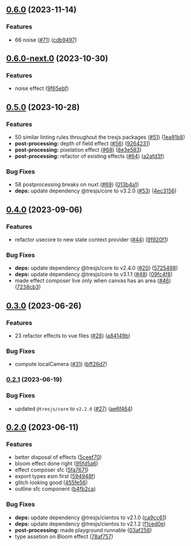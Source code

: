 

## [0.6.0](https://github.com/Tresjs/post-processing/compare/0.5.0...0.6.0) (2023-11-14)


### Features

* 66 noise ([#71](https://github.com/Tresjs/post-processing/issues/71)) ([cdb9497](https://github.com/Tresjs/post-processing/commit/cdb9497b964181bc8e7359aecdedc1b57042b5dc))

## [0.6.0-next.0](https://github.com/Tresjs/post-processing/compare/0.5.0...0.6.0-next.0) (2023-10-30)


### Features

* noise effect ([9f65ebf](https://github.com/Tresjs/post-processing/commit/9f65ebf8a74a08b2c95cfcee87270df515f9a563))

## [0.5.0](https://github.com/Tresjs/post-processing/compare/0.4.0...0.5.0) (2023-10-28)


### Features

* 50 similar linting rules throughout the tresjs packages ([#51](https://github.com/Tresjs/post-processing/issues/51)) ([1ea91b8](https://github.com/Tresjs/post-processing/commit/1ea91b825bde53b2ae62a08a1de0690af3ed690c))
* **post-processing:** depth of field effect ([#56](https://github.com/Tresjs/post-processing/issues/56)) ([9264231](https://github.com/Tresjs/post-processing/commit/9264231a1c668ba7f405eddf17dfd91c51bd74f8))
* **post-processing:** pixelation effect ([#68](https://github.com/Tresjs/post-processing/issues/68)) ([8e3e583](https://github.com/Tresjs/post-processing/commit/8e3e58345a650912dbbb09b800e5ce6a881cb06c))
* **post-processing:** refactor of existing effects ([#64](https://github.com/Tresjs/post-processing/issues/64)) ([a2afd3f](https://github.com/Tresjs/post-processing/commit/a2afd3f3d694c8ee737bec3eda3d601fad0e7205))


### Bug Fixes

* 58 postprocessing breaks on nuxt ([#69](https://github.com/Tresjs/post-processing/issues/69)) ([013b4a1](https://github.com/Tresjs/post-processing/commit/013b4a18fa43e169b520aad3c116146ec114daf2))
* **deps:** update dependency @tresjs/core to v3.2.0 ([#53](https://github.com/Tresjs/post-processing/issues/53)) ([4ec3156](https://github.com/Tresjs/post-processing/commit/4ec3156301bf3242cce3757f78bf24576bedbc64))

## [0.4.0](https://github.com/Tresjs/post-processing/compare/0.3.0...0.4.0) (2023-09-06)


### Features

* refactor usecore to new state context provider ([#44](https://github.com/Tresjs/post-processing/issues/44)) ([9f920f1](https://github.com/Tresjs/post-processing/commit/9f920f1c6f2b381ba4f29b53a3dbd4276b2e4b25))


### Bug Fixes

* **deps:** update dependency @tresjs/core to v2.4.0 ([#20](https://github.com/Tresjs/post-processing/issues/20)) ([5725498](https://github.com/Tresjs/post-processing/commit/5725498d7972e673c8f8c71ff9a5ca52a3648a97))
* **deps:** update dependency @tresjs/core to v3.1.1 ([#48](https://github.com/Tresjs/post-processing/issues/48)) ([09fc4f8](https://github.com/Tresjs/post-processing/commit/09fc4f884980ccecd7afd0a3dfb2e706cf35740b))
* made effect composer live only when canvas has an area ([#46](https://github.com/Tresjs/post-processing/issues/46)) ([7238cb3](https://github.com/Tresjs/post-processing/commit/7238cb3af3a0400a1dd03e4fd15682895771fc85))

## [0.3.0](https://github.com/Tresjs/post-processing/compare/0.2.1...0.3.0) (2023-06-26)


### Features

* 23 refactor effects to vue files ([#28](https://github.com/Tresjs/post-processing/issues/28)) ([a84149b](https://github.com/Tresjs/post-processing/commit/a84149b1dad55b8421ede86920183ad428c9ee90))


### Bug Fixes

* compute localCamera ([#31](https://github.com/Tresjs/post-processing/issues/31)) ([bff26d7](https://github.com/Tresjs/post-processing/commit/bff26d7458b36362dc936cc6303c491f779de4d2))

### [0.2.1](https://github.com/Tresjs/post-processing/compare/0.2.0...0.2.1) (2023-06-19)


### Bug Fixes

* updated `@tresjs/core` to `v2.2.0` ([#27](https://github.com/Tresjs/post-processing/issues/27)) ([ae6f464](https://github.com/Tresjs/post-processing/commit/ae6f4648949928cb1fffe17f5cbfc1d37c671341))

## [0.2.0](https://github.com/Tresjs/post-processing/compare/0.1.0...0.2.0) (2023-06-11)


### Features

* better disposal of effects ([5ceef70](https://github.com/Tresjs/post-processing/commit/5ceef7040569933b7df640db18987d42412f2132))
* bloom effect done right ([95fd5a6](https://github.com/Tresjs/post-processing/commit/95fd5a62cda5367e4bd15003d5b437b6531399c9))
* effect composer sfc ([5fa7671](https://github.com/Tresjs/post-processing/commit/5fa76715aef1fa496e25cecd32313c4bd8cb2493))
* export types esm first ([594948f](https://github.com/Tresjs/post-processing/commit/594948fb1962ccded1277569364071b7a2765948))
* glitch looking good ([455fe56](https://github.com/Tresjs/post-processing/commit/455fe56085626f119faa9c7ffd742182c60af130))
* outline sfc component ([b4fb2ca](https://github.com/Tresjs/post-processing/commit/b4fb2ca18f0cfe1b40d0b81f46afb11039a02428))


### Bug Fixes

* **deps:** update dependency @tresjs/cientos to v2.1.0 ([ca9cc61](https://github.com/Tresjs/post-processing/commit/ca9cc617ddefad2ee055f8b45f609fa3e5fc6ef0))
* **deps:** update dependency @tresjs/cientos to v2.1.2 ([f1ced0e](https://github.com/Tresjs/post-processing/commit/f1ced0e4b8b2ff20c05ffb2bec8e7f0c11667539))
* **post-processing:** made playground runnable ([03af258](https://github.com/Tresjs/post-processing/commit/03af2584d3735caced3984f84ef3d7279806d245))
* type assetion on Bloom effect ([78af757](https://github.com/Tresjs/post-processing/commit/78af757c04d932fcd589fa01810883bd8d3e2c17))
